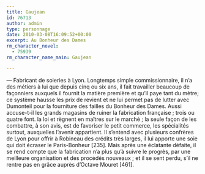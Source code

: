 ```yaml
---
title: Gaujean
id: 76713
author: admin
type: personnage
date: 2010-03-08T16:09:52+00:00
excerpt: Au Bonheur des Dames
rm_character_novel:
  - 75939
rm_character_name_main: Gaujean

---
```

— Fabricant de soieries à Lyon. Longtemps simple commissionnaire, il n&rsquo;a des métiers à lui que depuis cinq ou six ans, il fait travailler beaucoup de façonniers auxquels il fournit la matière première et qu&rsquo;il paye tant du mètre; ce système hausse les prix de revient et ne lui permet pas de lutter avec Dumonteil pour la fourniture des failles du Bonheur des Dames. Aussi accuse-t-il les grands magasins de ruiner la fabrication française ; trois ou quatre font. la loi et règnent en maîtres sur le marché ; la seule façon de les combattre, à son avis, est de favoriser le petit commerce, les spécialités surtout, auxquelles l&rsquo;avenir appartient. Il s&rsquo;entend avec plusieurs confrères de Lyon pour offrir à Robineau des crédits très larges, il lui apporte une soie qui doit écraser le Paris-Bonheur [235]. Mais après une éclatante défaite, il se rend compte que la fabrication n&rsquo;a plus qu&rsquo;à suivre le progrès, par une meilleure organisation et des procédés nouveaux ; et il se sent perdu, s&rsquo;il ne rentre pas en grâce auprès d&rsquo;Octave Mouret [461]. 